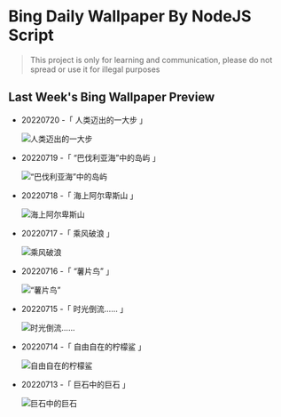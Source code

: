 
# Bing Daily Wallpaper By NodeJS Script

> This project is only for learning and communication, please do not spread or use it for illegal purposes

## Last Week's Bing Wallpaper Preview

- 20220720 -「 人类迈出的一大步 」 
  ![人类迈出的一大步](https://cn.bing.com/th?id=OHR.MoonPhases_ZH-CN3779272016_UHD.jpg&rf=LaDigue_UHD.jpg&pid=hp&w=3840&h=2160&rs=1&c=4)
- 20220719 -「 “巴伐利亚海”中的岛屿 」 
  ![“巴伐利亚海”中的岛屿](https://cn.bing.com/th?id=OHR.FraueninselChiemsee_ZH-CN3541482552_UHD.jpg&rf=LaDigue_UHD.jpg&pid=hp&w=3840&h=2160&rs=1&c=4)
- 20220718 -「 海上阿尔卑斯山 」 
  ![海上阿尔卑斯山](https://cn.bing.com/th?id=OHR.OmijimaIsland_ZH-CN3328515301_UHD.jpg&rf=LaDigue_UHD.jpg&pid=hp&w=3840&h=2160&rs=1&c=4)
- 20220717 -「 乘风破浪 」 
  ![乘风破浪](https://cn.bing.com/th?id=OHR.CoyoteButtes_ZH-CN3166159419_UHD.jpg&rf=LaDigue_UHD.jpg&pid=hp&w=3840&h=2160&rs=1&c=4)
- 20220716 -「 “薯片鸟” 」 
  ![“薯片鸟”](https://cn.bing.com/th?id=OHR.AmericanGoldfinch_ZH-CN2996912015_UHD.jpg&rf=LaDigue_UHD.jpg&pid=hp&w=3840&h=2160&rs=1&c=4)
- 20220715 -「 时光倒流...... 」 
  ![时光倒流......](https://cn.bing.com/th?id=OHR.Arrone_ZH-CN2794175618_UHD.jpg&rf=LaDigue_UHD.jpg&pid=hp&w=3840&h=2160&rs=1&c=4)
- 20220714 -「 自由自在的柠檬鲨 」 
  ![自由自在的柠檬鲨](https://cn.bing.com/th?id=OHR.BabyLemons_ZH-CN4212701834_UHD.jpg&rf=LaDigue_UHD.jpg&pid=hp&w=3840&h=2160&rs=1&c=4)
- 20220713 -「 巨石中的巨石 」 
  ![巨石中的巨石](https://cn.bing.com/th?id=OHR.BasaltGiants_ZH-CN4038085235_UHD.jpg&rf=LaDigue_UHD.jpg&pid=hp&w=3840&h=2160&rs=1&c=4)